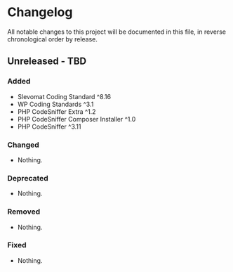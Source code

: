 # Changelog

All notable changes to this project will be documented in this file,
in reverse chronological order by release.

## Unreleased - TBD

### Added

- Slevomat Coding Standard ^8.16
- WP Coding Standards ^3.1
- PHP CodeSniffer Extra ^1.2
- PHP CodeSniffer Composer Installer ^1.0
- PHP CodeSniffer ^3.11

### Changed

- Nothing.

### Deprecated

- Nothing.

### Removed

- Nothing.

### Fixed

- Nothing.
